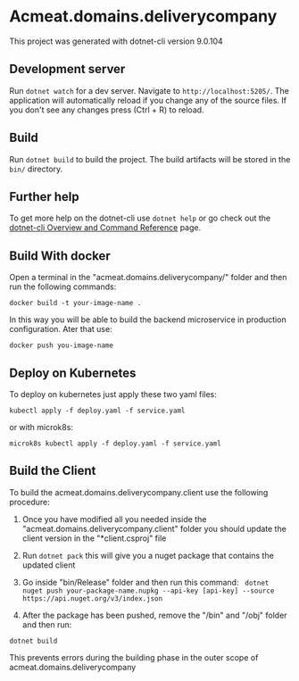 # Acmeat.domains.deliverycompany

This project was generated with dotnet-cli version 9.0.104

## Development server

Run `dotnet watch` for a dev server. Navigate to `http://localhost:5205/`. The application will automatically reload if you change any of the source files.
If you don't see any changes press (Ctrl + R) to reload.


## Build

Run `dotnet build` to build the project. The build artifacts will be stored in the `bin/` directory.


## Further help

To get more help on the dotnet-cli use `dotnet help` or go check out the [dotnet-cli Overview and Command Reference](https://learn.microsoft.com/en-us/dotnet/core/tools/) page.

## Build With docker
Open a terminal in the "acmeat.domains.deliverycompany/" folder and then run the following commands:

`docker build -t your-image-name .`

In this way you will be able to build the backend microservice in production configuration.
Ater that use:

` docker push you-image-name `

## Deploy on Kubernetes
To deploy on kubernetes just apply these two yaml files:

` kubectl apply -f deploy.yaml -f service.yaml `

or with microk8s:

` microk8s kubectl apply -f deploy.yaml -f service.yaml `


## Build the Client
To build the acmeat.domains.deliverycompany.client use the following procedure:

1. Once you have modified all you needed inside the "acmeat.domains.deliverycompany.client" folder you should update the client version in the "*client.csproj" file 

2. Run `dotnet pack` this will give you a nuget package that contains the updated client

3. Go inside "bin/Release" folder and then run this command: 
` dotnet nuget push your-package-name.nupkg --api-key [api-key] --source https://api.nuget.org/v3/index.json`

4. After the package has been pushed, remove the "/bin" and "/obj" folder and then run:

`dotnet build`

This prevents errors during the building phase in the outer scope of acmeat.domains.deliverycompany
